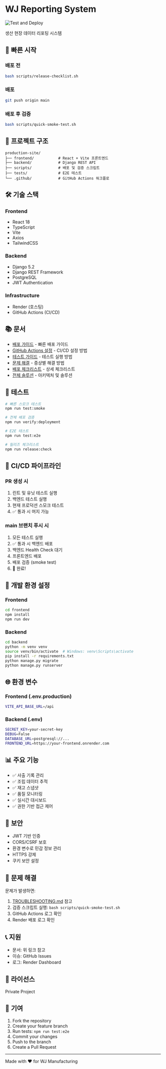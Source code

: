 # WJ Reporting System

![Test and Deploy](https://github.com/YOUR_USERNAME/YOUR_REPO/actions/workflows/test-and-deploy.yml/badge.svg)

생산 현장 데이터 리포팅 시스템

## 🚀 빠른 시작

### 배포 전
```bash
bash scripts/release-checklist.sh
```

### 배포
```bash
git push origin main
```

### 배포 후 검증
```bash
bash scripts/quick-smoke-test.sh
```

## 📁 프로젝트 구조

```
production-site/
├── frontend/           # React + Vite 프론트엔드
├── backend/            # Django REST API
├── scripts/            # 배포 및 검증 스크립트
├── tests/              # E2E 테스트
└── .github/            # GitHub Actions 워크플로
```

## 🛠️ 기술 스택

### Frontend
- React 18
- TypeScript
- Vite
- Axios
- TailwindCSS

### Backend
- Django 5.2
- Django REST Framework
- PostgreSQL
- JWT Authentication

### Infrastructure
- Render (호스팅)
- GitHub Actions (CI/CD)

## 📚 문서

- [배포 가이드](README_DEPLOYMENT.md) - 빠른 배포 가이드
- [GitHub Actions 설정](GITHUB_SETUP.md) - CI/CD 설정 방법
- [테스트 가이드](TESTING.md) - 테스트 실행 방법
- [문제 해결](TROUBLESHOOTING.md) - 증상별 해결 방법
- [배포 체크리스트](DEPLOYMENT_CHECKLIST.md) - 상세 체크리스트
- [전체 솔루션](DEPLOYMENT_SOLUTION.md) - 아키텍처 및 솔루션

## 🧪 테스트

```bash
# 빠른 스모크 테스트
npm run test:smoke

# 전체 배포 검증
npm run verify:deployment

# E2E 테스트
npm run test:e2e

# 릴리즈 체크리스트
npm run release:check
```

## 🔄 CI/CD 파이프라인

### PR 생성 시
1. 린트 및 유닛 테스트 실행
2. 백엔드 테스트 실행
3. 현재 프로덕션 스모크 테스트
4. ✅ 통과 시 머지 가능

### main 브랜치 푸시 시
1. 모든 테스트 실행
2. ✅ 통과 시 백엔드 배포
3. 백엔드 Health Check 대기
4. 프론트엔드 배포
5. 배포 검증 (smoke test)
6. 🎉 완료!

## 🔧 개발 환경 설정

### Frontend
```bash
cd frontend
npm install
npm run dev
```

### Backend
```bash
cd backend
python -m venv venv
source venv/bin/activate  # Windows: venv\Scripts\activate
pip install -r requirements.txt
python manage.py migrate
python manage.py runserver
```

## 🌐 환경 변수

### Frontend (.env.production)
```bash
VITE_API_BASE_URL=/api
```

### Backend (.env)
```bash
SECRET_KEY=your-secret-key
DEBUG=False
DATABASE_URL=postgresql://...
FRONTEND_URL=https://your-frontend.onrender.com
```

## 📊 주요 기능

- ✅ 사출 기록 관리
- ✅ 조립 데이터 추적
- ✅ 재고 스냅샷
- ✅ 품질 모니터링
- ✅ 실시간 대시보드
- ✅ 권한 기반 접근 제어

## 🔐 보안

- JWT 기반 인증
- CORS/CSRF 보호
- 환경 변수로 민감 정보 관리
- HTTPS 강제
- 쿠키 보안 설정

## 🐛 문제 해결

문제가 발생하면:
1. [TROUBLESHOOTING.md](TROUBLESHOOTING.md) 참고
2. 검증 스크립트 실행: `bash scripts/quick-smoke-test.sh`
3. GitHub Actions 로그 확인
4. Render 배포 로그 확인

## 📞 지원

- 문서: 위 링크 참고
- 이슈: GitHub Issues
- 로그: Render Dashboard

## 📄 라이선스

Private Project

## 🙏 기여

1. Fork the repository
2. Create your feature branch
3. Run tests: `npm run test:e2e`
4. Commit your changes
5. Push to the branch
6. Create a Pull Request

---

Made with ❤️ for WJ Manufacturing
